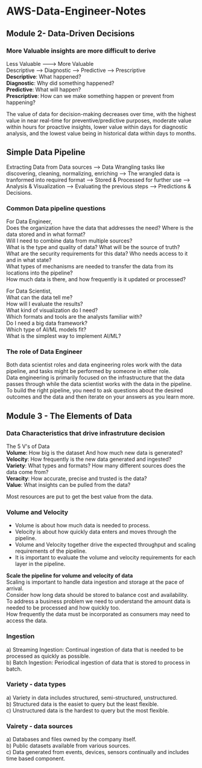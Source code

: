 # AWS-Data-Engineer-Notes

## Module 2- Data-Driven Decisions
### More Valuable insights are more difficult to derive
Less Valuable ---> More Valuable  
Descriptive --> Diagnostic --> Predictive --> Prescriptive  
**Descriptive**: What happened?  
**Diagnostic**: Why did something happened?  
**Predictive**: What will happen?  
**Prescriptive**: How can we make something happen or prevent from happening?  

The value of data for decision-making decreases over time, with the highest value in near real-time for preventive/predictive purposes, moderate value within hours for proactive insights, lower value within days for diagnostic analysis, and the lowest value being in historical data within days to months.  

## Simple Data Pipeline
Extracting Data from Data sources --> Data Wrangling tasks like discovering, cleaning, normalizing, enriching --> The wrangled data is tranformed into required format --> Stored & Processed for further use --> Analysis & Visualization --> Evaluating the previous steps --> Predictions & Decisions.  

### Common Data pipeline questions
For Data Engineer,  
Does the organization have the data that addresses the need? Where is the data stored and in what format?  
Will I need to combine data from multiple sources?  
What is the type and quality of data? What will be the source of truth?  
What are the security requirements for this data? Who needs access to it and in what state?  
What types of mechanisms are needed to transfer the data from its locations into the pipeline?  
How much data is there, and how frequently is it updated or processed?  

For Data Scientist,  
What can the data tell me?  
How will I evaluate the results?  
What kind of visualization do I need?  
Which formats and tools are the analysts familiar with?  
Do I need a big data framework?  
Which type of AI/ML models fit?  
What is the simplest way to implement AI/ML?  

### The role of Data Engineer 
Both data scientist roles and data engineering roles work with the data pipeline, and tasks might be performed by someone in either role.  
Data engineering is primarily focused on the infrastructure that the data passes through while the data scientist works with the data in the pipeline.  
To build the right pipeline, you need to ask questions about the desired outcomes and the data and then iterate on your answers as you learn more.  

## Module 3 - The Elements of Data

### Data Characteristics that drive infrastruture decision
The 5 V's of Data  
**Volume**: How big is the dataset And how much new data is generated?  
**Velocity**: How frequently is the new data generated and ingested?  
**Variety**: What types and formats? How many different sources does the data come from?  
**Veracity**: How accurate, precise and trusted is the data?  
**Value**: What insights can be pulled from the data?  

Most resources are put to get the best value from the data.

### Volume and Velocity
- Volume is about how much data is needed to process.
- Velocity is about how quickly data enters and moves through the pipeline.
- Volume and Velocity together drive the expected throughput and scaling requirements of the pipeline.
- It is important to evaluate the volume and velocity requirements for each layer in the pipeline.

**Scale the pipeline for volume and velocity of data**  
Scaling is important to handle data ingestion and storage at the pace of arrival.  
Consider how long data should be stored to balance cost and availability.  
To address a business problem we need to understand the amount data is needed to be processed and how quickly too.  
How frequently the data must be incorporated as consumers may need to access the data.  

### Ingestion
a) Streaming Ingestion: Continual ingestion of data that is needed to be processed as quickly as possible.  
b) Batch Ingestion: Periodical ingestion of data that is stored to process in batch.  

### Variety - data types 
a) Variety in data includes structured, semi-structured, unstructured.  
b) Structured data is the easiet to query but the least flexible.  
c) Unstructured data is the hardest to query but the most flexible.  

### Vairety - data sources
a) Databases and files owned by the company itself.  
b) Public datasets available from various sources.  
c) Data generated from events, devices, sensors continually and includes time based component.  
